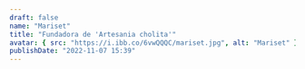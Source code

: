 ```yaml
---
draft: false
name: "Mariset"
title: "Fundadora de 'Artesania cholita'"
avatar: { src: "https://i.ibb.co/6vwQQQC/mariset.jpg", alt: "Mariset" }
publishDate: "2022-11-07 15:39"
---
```

